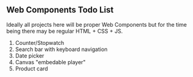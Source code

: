 ## Web Components Todo List

Ideally all projects here will be proper Web Components but for the time being there may be regular HTML + CSS + JS.

1. Counter/Stopwatch
2. Search bar with keyboard navigation
3. Date picker
4. Canvas "embedable player"
5. Product card
